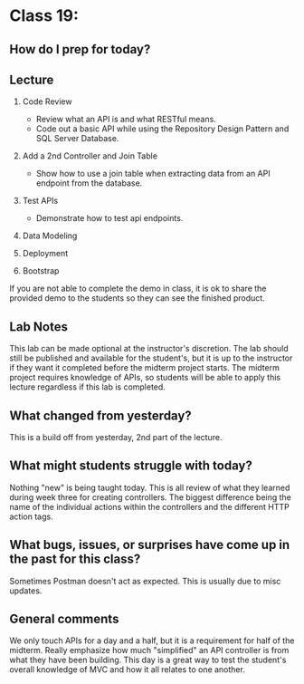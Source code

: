 # Class 19:

## How do I prep for today?

## Lecture
1. Code Review
   - Review what an API is and what RESTful means.
   - Code out a basic API while using the Repository Design Pattern and SQL Server Database.
1. Add a 2nd Controller and Join Table
   - Show how to use a join table when extracting data from an API endpoint from the database.
1. Test APIs
   - Demonstrate how to test api endpoints.
   

1. Data Modeling
5. Deployment
6. Bootstrap


If you are not able to complete the demo in class, it is ok to share the provided demo to the students so they can see the finished product. 

## Lab Notes

This lab can be made optional at the instructor's discretion. The lab should still be published and available for the student's, but it is up to the instructor if they want it completed before the midterm project starts. The midterm project requires knowledge of APIs, so students will be able to apply this lecture regardless if this lab is completed. 


## What changed from yesterday? 
This is a build off from yesterday, 2nd part of the lecture. 

## What might students struggle with today?  
Nothing "new" is being taught today. This is all review of what they learned during week three for creating controllers. The biggest difference being the name of the individual actions within the controllers and the different HTTP action tags. 

## What bugs, issues, or surprises have come up in the past for this class?
Sometimes Postman doesn't act as expected. This is usually due to misc updates.

## General comments

We only touch APIs for a day and a half, but it is a requirement for half of the midterm. Really emphasize how much "simplified" an API controller is from what they have been building. This day is a great way to test the student's overall knowledge of MVC and how it all relates to one another. 
